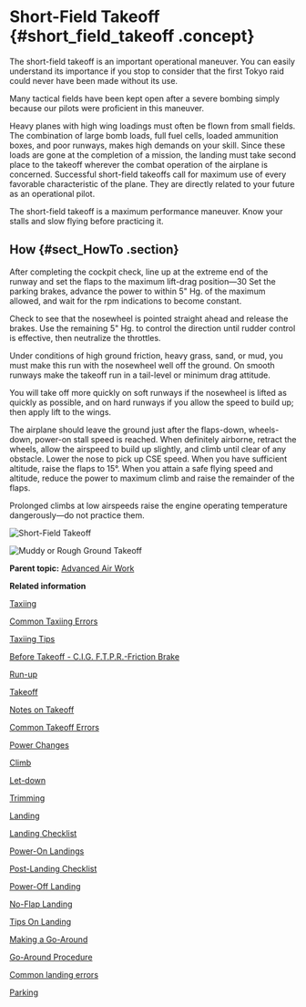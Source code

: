 # Short-Field Takeoff {#short_field_takeoff .concept}

The short-field takeoff is an important operational maneuver. You can easily understand its importance if you stop to consider that the first Tokyo raid could never have been made without its use.

Many tactical fields have been kept open after a severe bombing simply because our pilots were proficient in this maneuver.

Heavy planes with high wing loadings must often be flown from small fields. The combination of large bomb loads, full fuel cells, loaded ammunition boxes, and poor runways, makes high demands on your skill. Since these loads are gone at the completion of a mission, the landing must take second place to the takeoff wherever the combat operation of the airplane is concerned. Successful short-field takeoffs call for maximum use of every favorable characteristic of the plane. They are directly related to your future as an operational pilot.

The short-field takeoff is a maximum performance maneuver. Know your stalls and slow flying before practicing it.

## How {#sect_HowTo .section}

After completing the cockpit check, line up at the extreme end of the runway and set the flaps to the maximum lift-drag position—30 Set the parking brakes, advance the power to within 5" Hg. of the maximum allowed, and wait for the rpm indications to become constant.

Check to see that the nosewheel is pointed straight ahead and release the brakes. Use the remaining 5" Hg. to control the direction until rudder control is effective, then neutralize the throttles.

Under conditions of high ground friction, heavy grass, sand, or mud, you must make this run with the nosewheel well off the ground. On smooth runways make the takeoff run in a tail-level or minimum drag attitude.

You will take off more quickly on soft runways if the nosewheel is lifted as quickly as possible, and on hard runways if you allow the speed to build up; then apply lift to the wings.

The airplane should leave the ground just after the flaps-down, wheels-down, power-on stall speed is reached. When definitely airborne, retract the wheels, allow the airspeed to build up slightly, and climb until clear of any obstacle. Lower the nose to pick up CSE speed. When you have sufficient altitude, raise the flaps to 15°. When you attain a safe flying speed and altitude, reduce the power to maximum climb and raise the remainder of the flaps.

Prolonged climbs at low airspeeds raise the engine operating temperature dangerously—do not practice them.

![Short-Field Takeoff](../images/takeoff_short_field.png)

![Muddy or Rough Ground Takeoff](../images/takeoff_muddy.png)

**Parent topic:** [Advanced Air Work](../topics/advanced_air_work.md)

**Related information**  


[Taxiing](../topics/taxiing.md)

[Common Taxiing Errors](../topics/common_taxiing_errors.md)

[Taxiing Tips](../topics/taxiing_tips.md)

[Before Takeoff - C.I.G. F.T.P.R.-Friction Brake](../topics/before_takeoff_c.i.g.f.t.p.r._friction_brake.md)

[Run-up](../topics/run_up.md)

[Takeoff](../topics/takeoff.md)

[Notes on Takeoff](../topics/notes_on_takeoff.md)

[Common Takeoff Errors](../topics/common_takeoff_errors.md)

[Power Changes](../topics/power_changes.md)

[Climb](../topics/climb.md)

[Let-down](../topics/let_down.md)

[Trimming](../topics/trimming.md)

[Landing](../topics/landing.md)

[Landing Checklist](../topics/landing_checklist.md)

[Power-On Landings](../topics/power_on_landings.md)

[Post-Landing Checklist](../topics/post_landing_checklist.md)

[Power-Off Landing](../topics/power_off_landing.md)

[No-Flap Landing](../topics/no_flap_landing.md)

[Tips On Landing](../topics/tips_on_landing.md)

[Making a Go-Around](../topics/making_a_go_around.md)

[Go-Around Procedure](../topics/go_around_procedure.md)

[Common landing errors](../topics/common_landing_errors.md)

[Parking](../topics/parking.md)

